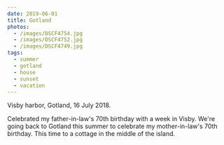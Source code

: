 ```yaml
---
date: 2019-06-01
title: Gotland
photos:
  - /images/DSCF4754.jpg
  - /images/DSCF4752.jpg
  - /images/DSCF4749.jpg
tags:
  - summer
  - gotland
  - house
  - sunset
  - vacation
---
```


Visby harbor, Gotland, 16 July 2018.

Celebrated my father-in-law's 70th birthday with a week in Visby. We're going back to Gotland this summer to celebrate my mother-in-law's 70th birthday. This time to a cottage in the middle of the island.
